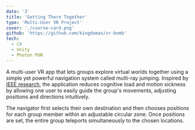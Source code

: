 ```yaml
---
date: '3'
title: 'Getting There Together'
type: 'Multi-User VR Project'
cover: './course-card.png'
github: 'https://github.com/kingdomax/vr-bomb'
tech:
  - C#
  - Unity
  - Photon PUN
---
```


A multi-user VR app that lets groups explore virtual worlds together using a simple yet powerful navigation system called multi-ray jumping. Inspired by [IEEE research](https://tim-weissker.de/preprints/2020-getting-there-together.pdf), the application reduces cognitive load and motion sickness by allowing one user to easily guide the group's movements, adjusting positions and directions intuitively.

The navigator first selects their own destination and then chooses positions for each group member within an adjustable circular zone. Once positions are set, the entire group teleports simultaneously to the chosen locations.
